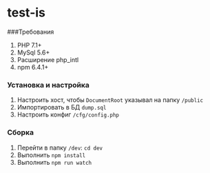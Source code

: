 # test-is

###Требования
1. PHP 7.1+
2. MySql 5.6+
3. Расширение php_intl
4. npm 6.4.1+

### Установка и настройка
1. Настроить хост, чтобы `DocumentRoot` указывал на папку `/public`
2. Импортировать в БД `dump.sql`
3. Настроить конфиг `/cfg/config.php`

### Сборка
1. Перейти в папку `/dev`: `cd dev`
2. Выполнить `npm install`
3. Выполнить `npm run watch`